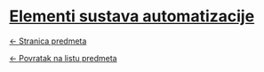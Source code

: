 # [Elementi sustava automatizacije](https://www.github.com/studosi-fer/ESA)
[<- Stranica predmeta](https://www.fer.unizg.hr/predmet/esa)

[<- Povratak na listu predmeta](https://www.github.com/studosi/FER)